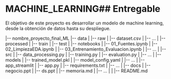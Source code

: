 # MACHINE_LEARNING## Entregable
El objetivo de este proyecto es desarrollar un modelo de machine learning, desde la obtención de datos hasta su despliegue.

|-- nombre_proyecto_final_ML
    |-- data
    |   |-- raw
    |        |-- dataset.csv
    |        |-- ...
    |   |-- processed
    |   |-- train
    |   |-- test
    |
    |-- notebooks
    |   |-- 01_Fuentes.ipynb
    |   |-- 02_LimpiezaEDA.ipynb
    |   |-- 03_Entrenamiento_Evaluacion.ipynb
    |   |-- ...
    |
    |-- src
    |   |-- data_processing.py
    |   |-- training.py
    |   |-- evaluation.py
    |   |-- ...
    |
    |-- models
    |   |-- trained_model.pkl
    |   |-- model_config.yaml
    |   |-- ...
    |
    |-- app_streamlit
    |   |-- app.py
    |   |-- requirements.txt
    |   |-- ...
    |
    |-- docs
    |   |-- negocio.ppt
    |   |-- ds.ppt
    |   |-- memoria.md
    |   |-- ...
    |
    |
    |-- README.md

```


